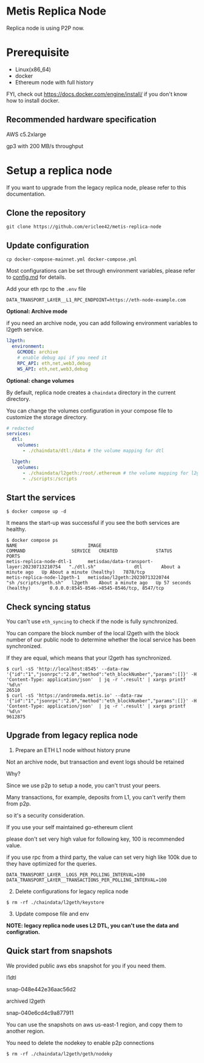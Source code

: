 # Metis Replica Node

Replica node is using P2P now.

# Prerequisite

- Linux(x86_64)
- docker
- Ethereum node with full history

FYI, check out https://docs.docker.com/engine/install/ if you don't know how to install docker.

## Recommended hardware specification

AWS c5.2xlarge

gp3 with 200 MB/s throughput

# Setup a replica node

If you want to upgrade from the legacy replica node, please refer to this documentation.

## Clone the repository

```
git clone https://github.com/ericlee42/metis-replica-node
```

## Update configuration

```
cp docker-compose-mainnet.yml docker-compose.yml
```

Most configurations can be set through environment variables, please refer to [config.md](./config.md) for details.

Add your eth rpc to the `.env` file

```
DATA_TRANSPORT_LAYER__L1_RPC_ENDPOINT=https://eth-node-example.com
```

**Optional: Archive mode**

if you need an archive node, you can add following environment variables to l2geth service.

```yaml
l2geth:
  environment:
    GCMODE: archive
    # enable debug api if you need it
    RPC_API: eth,net,web3,debug
    WS_API: eth,net,web3,debug
```

**Optional: change volumes**

By default, replica node creates a `chaindata` directory in the current directory.

You can change the volumes configuration in your compose file to customize the storage directory.

```yaml
# redacted
services:
  dtl:
    volumes:
      - ./chaindata/dtl:/data # the volume mapping for dtl

  l2geth:
    volumes:
      - ./chaindata/l2geth:/root/.ethereum # the volume mapping for l2geth
      - ./scripts:/scripts
```

## Start the services

```console
$ docker compose up -d
```

It means the start-up was successful if you see the both services are healthy.

```console
$ docker compose ps
NAME                          IMAGE                                          COMMAND                 SERVICE   CREATED              STATUS                        PORTS
metis-replica-node-dtl-1      metisdao/data-transport-layer:20230713210754   "./dtl.sh"              dtl       About a minute ago   Up About a minute (healthy)   7878/tcp
metis-replica-node-l2geth-1   metisdao/l2geth:20230713220744                 "sh /scripts/geth.sh"   l2geth    About a minute ago   Up 57 seconds (healthy)       0.0.0.0:8545-8546->8545-8546/tcp, 8547/tcp
```

## Check syncing status

You can't use `eth_syncing` to check if the node is fully synchronized.

You can compare the block number of the local l2geth with the block number of our public node to determine whether the local service has been synchronized.

If they are equal, which means that your l2geth has synchronized.

```console
$ curl -sS 'http://localhost:8545' --data-raw '{"id":"1","jsonrpc":"2.0","method":"eth_blockNumber","params":[]}' -H 'Content-Type: application/json'  | jq -r '.result' | xargs printf '%d\n'
26510
$ curl -sS 'https://andromeda.metis.io' --data-raw '{"id":"1","jsonrpc":"2.0","method":"eth_blockNumber","params":[]}' -H 'Content-Type: application/json'  | jq -r '.result' | xargs printf '%d\n'
9612875
```

## Upgrade from legacy replica node

1. Prepare an ETH L1 node without history prune

Not an archive node, but transaction and event logs should be retained

Why?

Since we use p2p to setup a node, you can't trust your peers.

Many transactions, for example, deposits from L1, you can't verify them from p2p.

so it's a security consideration.

If you use your self maintained go-ethereum client

please don't set very high value for following key, 100 is recommended value.

if you use rpc from a third party, the value can set very high like 100k due to they have optimized for the queries.

```
DATA_TRANSPORT_LAYER__LOGS_PER_POLLING_INTERVAL=100
DATA_TRANSPORT_LAYER__TRANSACTIONS_PER_POLLING_INTERVAL=100
```

2. Delete configurations for legacy replica node

```
$ rm -rf ./chaindata/l2geth/keystore
```

3. Update compose file and env

**NOTE: legacy replica node uses L2 DTL, you can't use the data and configration.**

## Quick start from snapshots

We provided public aws ebs snapshot for you if you need them.

l1dtl

snap-048e442e36aac56d2

archived l2geth

snap-040e6cd4c9a877911

You can use the snapshots on aws us-east-1 region, and copy them to another region.

You need to delete the nodekey to enable p2p connections

```
$ rm -rf ./chaindata/l2geth/geth/nodeky
```

